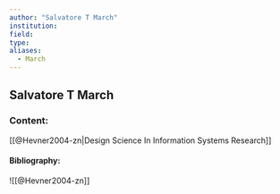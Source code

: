 ```yaml
---
author: "Salvatore T March"
institution:
field:
type:
aliases:
  - March
---
```


## Salvatore T March

### Content:
[[@Hevner2004-zn|Design Science In Information Systems Research]]

#### Bibliography:

![[@Hevner2004-zn]]